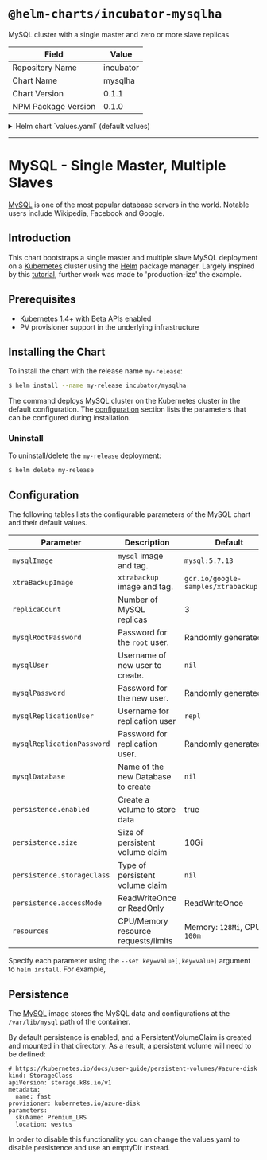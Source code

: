 # `@helm-charts/incubator-mysqlha`

MySQL cluster with a single master and zero or more slave replicas

| Field               | Value     |
| ------------------- | --------- |
| Repository Name     | incubator |
| Chart Name          | mysqlha   |
| Chart Version       | 0.1.1     |
| NPM Package Version | 0.1.0     |

<details>

<summary>Helm chart `values.yaml` (default values)</summary>

```yaml
## mysql image version
## ref: https://hub.docker.com/r/library/mysql/tags/
##
mysqlImage: mysql:5.7.13
xtraBackupImage: gcr.io/google-samples/xtrabackup:1.0

mysqlha:
  replicaCount: 3

  ## Password for MySQL root user
  ##
  # mysqlRootPassword: ## Default: random 10 character string

  ## Username/password for MySQL replication user
  ##
  mysqlReplicationUser: repl
  # mysqlReplicationPassword:
  ## Create a database user
  ##
  # mysqlUser:
  # mysqlPassword: ## Default: random 10 character string
  ## Allow unauthenticated access, uncomment to enable
  ##
  # mysqlAllowEmptyPassword: true
  ## Create database with name and grant all permissions to user on startup, if needed
  # mysqlDatabase:

## Enable persistence using Persistent Volume Claims
## ref: http://kubernetes.io/docs/user-guide/persistent-volumes/
##
persistence:
  enabled: true
  ## If defined, volume.beta.kubernetes.io/storage-class: <storageClass>
  ##
  accessMode: ReadWriteOnce
  size: 10Gi

resources:
  requests:
    cpu: 100m
    memory: 128Mi
```

</details>

---

# MySQL - Single Master, Multiple Slaves

[MySQL](https://MySQL.org) is one of the most popular database servers in the world. Notable users include Wikipedia, Facebook and Google.

## Introduction

This chart bootstraps a single master and multiple slave MySQL deployment on a [Kubernetes](http://kubernetes.io) cluster using the [Helm](https://helm.sh) package manager. Largely inspired by this [tutorial](https://kubernetes.io/docs/tutorials/stateful-application/run-replicated-stateful-application/), further work was made to 'production-ize' the example.

## Prerequisites

- Kubernetes 1.4+ with Beta APIs enabled
- PV provisioner support in the underlying infrastructure

## Installing the Chart

To install the chart with the release name `my-release`:

```bash
$ helm install --name my-release incubator/mysqlha
```

The command deploys MySQL cluster on the Kubernetes cluster in the default configuration. The [configuration](#configuration) section lists the parameters that can be configured during installation.

### Uninstall

To uninstall/delete the `my-release` deployment:

```bash
$ helm delete my-release
```

## Configuration

The following tables lists the configurable parameters of the MySQL chart and their default values.

| Parameter                  | Description                         | Default                                |
| -------------------------- | ----------------------------------- | -------------------------------------- |
| `mysqlImage`               | `mysql` image and tag.              | `mysql:5.7.13`                         |
| `xtraBackupImage`          | `xtrabackup` image and tag.         | `gcr.io/google-samples/xtrabackup:1.0` |
| `replicaCount`             | Number of MySQL replicas            | 3                                      |
| `mysqlRootPassword`        | Password for the `root` user.       | Randomly generated                     |
| `mysqlUser`                | Username of new user to create.     | `nil`                                  |
| `mysqlPassword`            | Password for the new user.          | Randomly generated                     |
| `mysqlReplicationUser`     | Username for replication user       | `repl`                                 |
| `mysqlReplicationPassword` | Password for replication user.      | Randomly generated                     |
| `mysqlDatabase`            | Name of the new Database to create  | `nil`                                  |
| `persistence.enabled`      | Create a volume to store data       | true                                   |
| `persistence.size`         | Size of persistent volume claim     | 10Gi                                   |
| `persistence.storageClass` | Type of persistent volume claim     | `nil`                                  |
| `persistence.accessMode`   | ReadWriteOnce or ReadOnly           | ReadWriteOnce                          |
| `resources`                | CPU/Memory resource requests/limits | Memory: `128Mi`, CPU: `100m`           |

Specify each parameter using the `--set key=value[,key=value]` argument to `helm install`. For example,

## Persistence

The [MySQL](https://hub.docker.com/_/mysql/) image stores the MySQL data and configurations at the `/var/lib/mysql` path of the container.

By default persistence is enabled, and a PersistentVolumeClaim is created and mounted in that directory. As a result, a persistent volume will need to be defined:

```
# https://kubernetes.io/docs/user-guide/persistent-volumes/#azure-disk
kind: StorageClass
apiVersion: storage.k8s.io/v1
metadata:
  name: fast
provisioner: kubernetes.io/azure-disk
parameters:
  skuName: Premium_LRS
  location: westus
```

In order to disable this functionality you can change the values.yaml to disable persistence and use an emptyDir instead.
